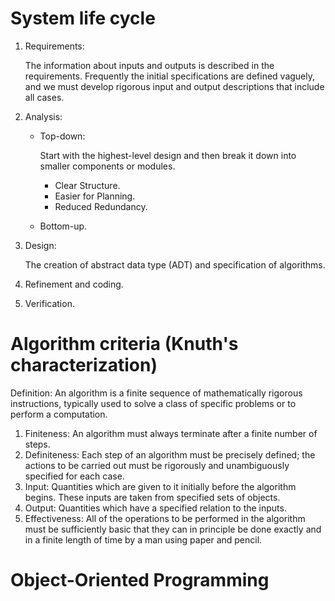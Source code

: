 # System life cycle  
1. Requirements:
   
   The information about inputs and outputs is described in the requirements. Frequently the initial specifications are defined vaguely, and we must develop rigorous input and output descriptions that include all cases.
2. Analysis:
    - Top-down:

      Start with the highest-level design and then break it down into smaller components or modules.
        - Clear Structure.
        - Easier for Planning.
        - Reduced Redundancy.
    - Bottom-up.
3. Design:

    The creation of abstract data type (ADT) and specification of algorithms.
4. Refinement and coding.
5. Verification.
# Algorithm criteria (Knuth's characterization)

   Definition: An algorithm is a finite sequence of mathematically rigorous instructions, typically used to solve a class of specific problems or to perform a computation.
1. Finiteness: An algorithm must always terminate after a finite number of steps.
2. Definiteness: Each step of an algorithm must be precisely defined; the actions to be carried out must be rigorously and unambiguously specified for each case.
3. Input: Quantities which are given to it initially before the algorithm begins. These inputs are taken from specified sets of objects.
4. Output: Quantities which have a specified relation to the inputs.
5. Effectiveness: All of the operations to be performed in the algorithm must be sufficiently basic that they can in principle be done exactly and in a finite length of time by a man using paper and pencil.
# Object-Oriented Programming

